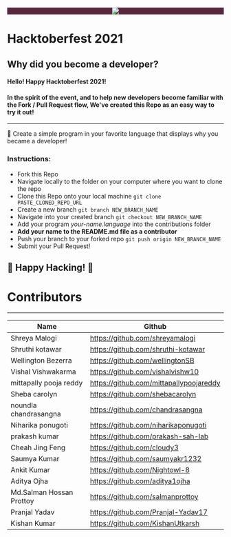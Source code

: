 

<p align="center" style="background-color: #57283e;"><img src="https://github.com/CodeMacrocosm/Devathon/blob/main/images/hacktoberfest21.svg"></p>

# Hacktoberfest 2021
## Why did you become a developer?


#### Hello! Happy Hacktoberfest 2021!
#### In the spirit of the event, and to help new developers become familiar with the Fork / Pull Request flow, We've created this Repo as an easy way to try it out!



--------------
🎉 Create a simple program in your favorite language that displays why you became a developer! 

### Instructions:

- Fork this Repo
- Navigate locally to the folder on your computer where you want to clone the repo
- Clone this Repo onto your local machine `git clone PASTE_CLONED_REPO_URL`
- Create a new branch `git branch NEW_BRANCH_NAME`
- Navigate into your created branch `git checkout NEW_BRANCH_NAME`
- Add your program *your-name.language* into the contributions folder
- **Add your name to the README.md file as a contributor**
- Push your branch to your forked repo `git push origin NEW_BRANCH_NAME`
- Submit your Pull Request!



## 🎃 Happy Hacking! 🎃








# Contributors
----


| Name                     | Github                                  |
| ------------------------ | --------------------------------------- |
| Shreya Malogi            | https://github.com/shreyamalogi         |
| Shruthi kotawar          | https://github.com/shruthi-kotawar      |
| Wellington Bezerra       | https://github.com/wellingtonSB         |
| Vishal Vishwakarma       | https://github.com/vishalvishw10        |
| mittapally pooja reddy   | https://github.com/mittapallypoojareddy |
| Sheba carolyn            | https://github.com/shebacarolyn         |
| noundla chandrasangna    | https://github.com/chandrasangna        |
| Niharika ponugoti        | https://github.com/niharikaponugoti     |
| prakash kumar            | https://github.com/prakash-sah-lab      |
| Cheah Jing Feng          | https://github.com/cloudy3              |
| Saumya Kumar             | https://github.com/saumyakr1232         |
| Ankit Kumar              | https://github.com/Nightowl-8           |
| Aditya Ojha              | https://github.com/aditya1ojha          |
| Md.Salman Hossan Prottoy | https://github.com/salmanprottoy        |
| Pranjal Yadav            | https://github.com/Pranjal-Yadav17      |
| Kishan Kumar             | https://github.com/KishanUtkarsh      |